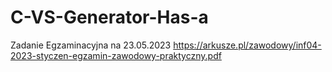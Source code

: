 # C-VS-Generator-Has-a
Zadanie Egzaminacyjna na 23.05.2023
https://arkusze.pl/zawodowy/inf04-2023-styczen-egzamin-zawodowy-praktyczny.pdf
